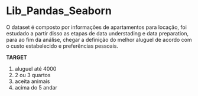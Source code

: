 # Lib_Pandas_Seaborn
O dataset é composto por informações de apartamentos para locação, foi estudado a partir disso as etapas de data understading e data preparation, para ao fim da análise, chegar a definição do melhor aluguel de acordo com o custo estabelecido e preferências pessoais.

<strong>TARGET</strong>

1. aluguel até 4000
2. 2 ou 3 quartos
3. aceita animais
4. acima do 5 andar
